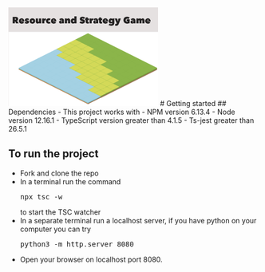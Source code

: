 <img width="300px" src="./roadTiles_v2/png/index.png"/>
# Getting started 
## Dependencies 
- This project works with 
- NPM version 6.13.4
- Node version 12.16.1
- TypeScript version greater than 4.1.5
- Ts-jest greater than 26.5.1

## To run the project 
- Fork and clone the repo
- In a terminal run the command <pre>npx tsc -w</pre> to start the TSC watcher
- In a separate terminal run a localhost server, if you have python on your computer you can try <pre>python3 -m http.server 8080</pre>
- Open your browser on localhost port 8080.
